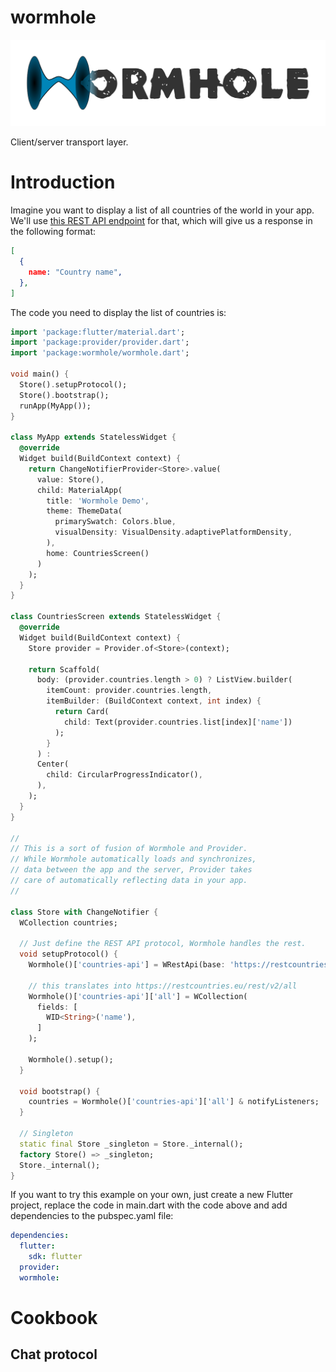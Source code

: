 # wormhole

![Wormhole Logo](assets/logo.png)

Client/server transport layer.

# Introduction

Imagine you want to display a list of all countries of the world in your app. We'll use [this REST API endpoint](https://restcountries.eu/rest/v2/all) for that, which will give us a response in the following format:

```json
[
  {
    name: "Country name",
  },
]
```

The code you need to display the list of countries is:

```dart
import 'package:flutter/material.dart';
import 'package:provider/provider.dart';
import 'package:wormhole/wormhole.dart';

void main() {
  Store().setupProtocol();
  Store().bootstrap();
  runApp(MyApp());
}

class MyApp extends StatelessWidget {
  @override
  Widget build(BuildContext context) {
    return ChangeNotifierProvider<Store>.value(
      value: Store(),
      child: MaterialApp(
        title: 'Wormhole Demo',
        theme: ThemeData(
          primarySwatch: Colors.blue,
          visualDensity: VisualDensity.adaptivePlatformDensity,
        ),
        home: CountriesScreen()
      )
    );
  }
}

class CountriesScreen extends StatelessWidget {
  @override
  Widget build(BuildContext context) {
    Store provider = Provider.of<Store>(context);

    return Scaffold(
      body: (provider.countries.length > 0) ? ListView.builder(
        itemCount: provider.countries.length,
        itemBuilder: (BuildContext context, int index) {
          return Card(
            child: Text(provider.countries.list[index]['name'])
          );
        }
      ) :
      Center(
        child: CircularProgressIndicator(),
      ),
    );
  }
}

//
// This is a sort of fusion of Wormhole and Provider.
// While Wormhole automatically loads and synchronizes,
// data between the app and the server, Provider takes
// care of automatically reflecting data in your app.
//

class Store with ChangeNotifier {
  WCollection countries;

  // Just define the REST API protocol, Wormhole handles the rest.
  void setupProtocol() {
    Wormhole()['countries-api'] = WRestApi(base: 'https://restcountries.eu/rest/v2/');

    // this translates into https://restcountries.eu/rest/v2/all
    Wormhole()['countries-api']['all'] = WCollection(
      fields: [
        WID<String>('name'),
      ]
    );

    Wormhole().setup();
  }

  void bootstrap() {
    countries = Wormhole()['countries-api']['all'] & notifyListeners;
  }
  
  // Singleton
  static final Store _singleton = Store._internal();
  factory Store() => _singleton;
  Store._internal();
}

```

If you want to try this example on your own, just create a new Flutter project, replace the code in main.dart with the code above and add dependencies to the pubspec.yaml file:

```yaml
dependencies:
  flutter:
    sdk: flutter
  provider:
  wormhole:
```

# Cookbook

## Chat protocol